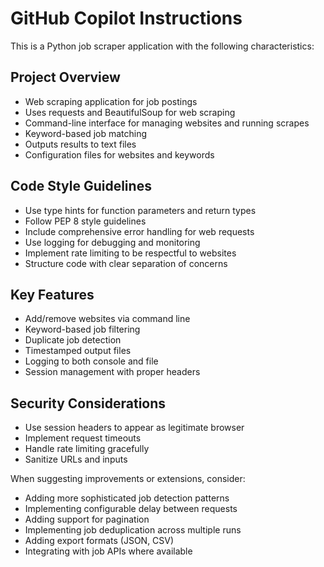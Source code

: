 # GitHub Copilot Instructions

<!-- Use this file to provide workspace-specific custom instructions to Copilot. For more details, visit https://code.visualstudio.com/docs/copilot/copilot-customization#_use-a-githubcopilotinstructionsmd-file -->

This is a Python job scraper application with the following characteristics:

## Project Overview
- Web scraping application for job postings
- Uses requests and BeautifulSoup for web scraping
- Command-line interface for managing websites and running scrapes
- Keyword-based job matching
- Outputs results to text files
- Configuration files for websites and keywords

## Code Style Guidelines
- Use type hints for function parameters and return types
- Follow PEP 8 style guidelines
- Include comprehensive error handling for web requests
- Use logging for debugging and monitoring
- Implement rate limiting to be respectful to websites
- Structure code with clear separation of concerns

## Key Features
- Add/remove websites via command line
- Keyword-based job filtering
- Duplicate job detection
- Timestamped output files
- Logging to both console and file
- Session management with proper headers

## Security Considerations
- Use session headers to appear as legitimate browser
- Implement request timeouts
- Handle rate limiting gracefully
- Sanitize URLs and inputs

When suggesting improvements or extensions, consider:
- Adding more sophisticated job detection patterns
- Implementing configurable delay between requests
- Adding support for pagination
- Implementing job deduplication across multiple runs
- Adding export formats (JSON, CSV)
- Integrating with job APIs where available
